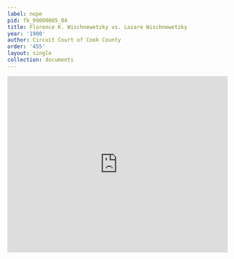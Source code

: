 ```yaml
---
label: nope
pid: fk_99000005_04
title: Florence K. Wischnewetzky vs. Lazare Wischnewetzky
year: '1900'
author: Circuit Court of Cook County
order: '455'
layout: single
collection: documents
---
```

<iframe src="https://northwestern.app.box.com/embed/s/1wdca5m1rnhzcgo2zrr4lawue72h9gga?sortColumn=date&view=list" width="500" height="400" frameborder="0" allowfullscreen webkitallowfullscreen msallowfullscreen></iframe>
